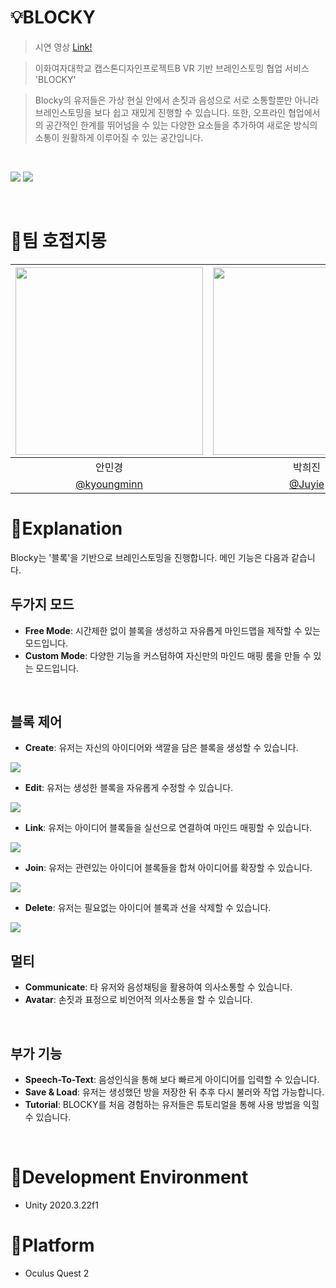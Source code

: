 # 💡BLOCKY
> 시연 영상 [Link!](https://youtu.be/V3QSEXzdALA)

> 이화여자대학교 캡스톤디자인프로젝트B VR 기반 브레인스토밍 협업 서비스 'BLOCKY'

> Blocky의 유저들은 가상 현실 안에서 손짓과 음성으로 서로 소통할뿐만 아니라 브레인스토밍을 보다 쉽고 재밌게 진행할 수 있습니다. 또한, 오프라인 협업에서의 공간적인 한계를 뛰어넘을 수 있는 다양한 요소들을 추가하여 새로운 방식의 소통이 원활하게 이루어질 수 있는 공간입니다. 

<br/>   

<img src="https://user-images.githubusercontent.com/55428816/172293761-e656b4b6-4168-456b-9e95-b917894d1161.png"> <img src= "https://user-images.githubusercontent.com/55428816/172293907-218d2ff2-c158-415f-82c8-9fc15b6fa7d4.png">

<br/>

# 📌팀 호접지몽 
|<img src="https://user-images.githubusercontent.com/55428816/172295714-de0a680e-9a20-4982-be59-626d17382a13.png" width=300/>|<img src="https://user-images.githubusercontent.com/55428816/172295823-35ff63a7-a964-41cf-9fb5-75e356228116.png" width=300/>|<img src="https://user-images.githubusercontent.com/55428816/172295888-c6acb7f6-bca0-4c6e-b043-62f7cb261745.png" width=300/>|
|:-:|:-:|:-:|
|안민경|박희진|황주이|
| [@kyoungminn](https://github.com/Kyoungminn) | [@Juyie](https://github.com/Juyie) | [@rajoo1120](https://github.com/rajoo1120) 

# 📌Explanation
Blocky는 '블록'을 기반으로 브레인스토밍을 진행합니다. 메인 기능은 다음과 같습니다.
<br/>

## 두가지 모드
- **Free Mode**: 시간제한 없이 블록을 생성하고 자유롭게 마인드맵을 제작할 수 있는 모드입니다. 
- **Custom Mode**: 다양한 기능을 커스텀하여 자신만의 마인드 매핑 룸을 만들 수 있는 모드입니다. 

<br/>

## 블록 제어
- **Create**: 유저는 자신의 아이디어와 색깔을 담은 블록을 생성할 수 있습니다. 
<img src= "https://user-images.githubusercontent.com/55428816/172294263-a3ca827c-b978-45c9-ae73-3807d5d04ad7.gif"> 

- **Edit**: 유저는 생성한 블록을 자유롭게 수정할 수 있습니다. 
<img src= "https://user-images.githubusercontent.com/55428816/172294718-b5a7ae06-82ca-4cf2-b620-d30e69fe9e9f.gif">


- **Link**: 유저는 아이디어 블록들을 실선으로 연결하여 마인드 매핑할 수 있습니다.
<img src= "https://user-images.githubusercontent.com/55428816/172295018-de25b1b6-19be-49e8-b0d8-5bfebaf06bde.gif">  

- **Join**: 유저는 관련있는 아이디어 블록들을 합쳐 아이디어를 확장할 수 있습니다.
<img src= "https://user-images.githubusercontent.com/55428816/172295130-e154582a-cfc2-4784-8f05-0f66d9c67a89.gif">  

- **Delete**: 유저는 필요없는 아이디어 블록과 선을 삭제할 수 있습니다. 
<img src= "https://user-images.githubusercontent.com/55428816/172295226-c0e454ff-8ffa-41fc-a72a-d2397432e583.gif">  


<br/>

## 멀티
- **Communicate**: 타 유저와 음성채팅을 활용하여 의사소통할 수 있습니다.
- **Avatar**: 손짓과 표정으로 비언어적 의사소통을 할 수 있습니다. 

<br/>

## 부가 기능
- **Speech-To-Text**: 음성인식을 통해 보다 빠르게 아이디어를 입력할 수 있습니다. 
- **Save & Load**: 유저는 생성했던 방을 저장한 뒤 추후 다시 불러와 작업 가능합니다.
- **Tutorial**: BLOCKY를 처음 경험하는 유저들은 튜토리얼을 통해 사용 방법을 익힐 수 있습니다.  

<br/>

# 📌Development Environment 

* Unity 2020.3.22f1

# 📌Platform

* Oculus Quest 2
